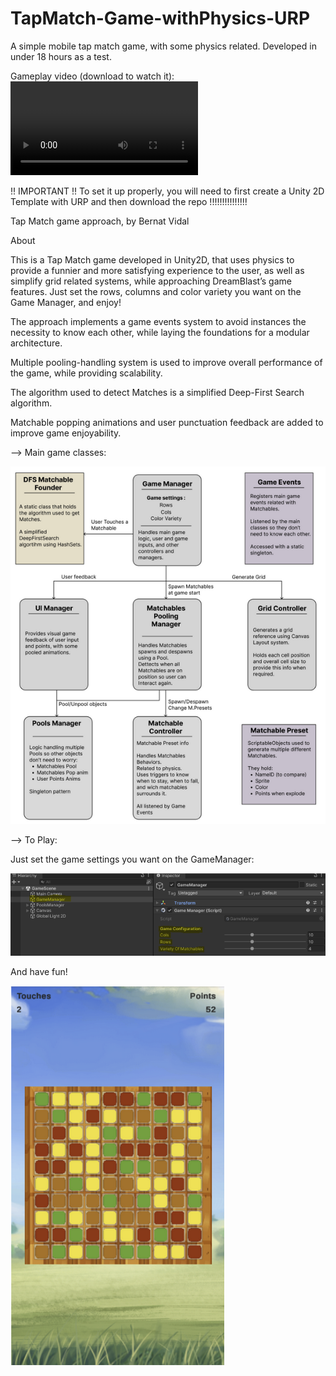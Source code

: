 # TapMatch-Game-withPhysics-URP
A simple mobile tap match game, with some physics related. Developed in under 18 hours as a test.

Gameplay video (download to watch it):
![gameplay_video](https://github.com/BernatVidal/TapMatch-Game-withPhysics-URP/blob/main/tapmatch_BernatV_gameplay.mp4)

!! IMPORTANT !!
To set it up properly, you will need to first create a Unity 2D Template with URP and then download the repo
!!!!!!!!!!!!!!!

Tap Match game approach, by Bernat Vidal

About

This is a Tap Match game developed in Unity2D, that uses physics to provide a funnier and more satisfying experience to the user, as well as simplify grid related systems, while approaching DreamBlast’s game features. Just set the rows, columns and color variety you want on the Game Manager, and enjoy!

The approach implements a game events system to avoid instances the necessity to know each other, while laying the foundations for a modular architecture.

Multiple pooling-handling system is used to improve overall performance of the game, while providing scalability.

The algorithm used to detect Matches is a simplified Deep-First Search algorithm.

Matchable popping animations and user punctuation feedback are added to improve game enjoyability.

--> Main game classes:

![Main Classes](https://github.com/BernatVidal/TapMatch-Game-withPhysics-URP/blob/main/mainClassesUML.png?raw=true)

--> To Play:

Just set the game settings you want on the GameManager:

![Game manager setup](https://github.com/BernatVidal/TapMatch-Game-withPhysics-URP/blob/main/setupPlay.png?raw=true)

And have fun!

![gameplay image](https://github.com/BernatVidal/TapMatch-Game-withPhysics-URP/blob/main/gameplayImg.png?raw=true)
